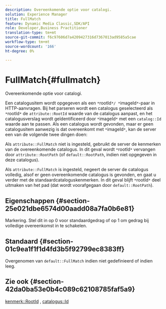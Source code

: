 ```yaml
---
description: Overeenkomende optie voor catalogi.
solution: Experience Manager
title: FullMatch
feature: Dynamic Media Classic,SDK/API
role: Developer,Business Practitioner
translation-type: tm+mt
source-git-commit: f6c97606d7a4209427316d7367013ad9585a5cae
workflow-type: tm+mt
source-wordcount: '166'
ht-degree: 0%

---
```



# FullMatch{#fullmatch}

Overeenkomende optie voor catalogi.

Een catalogusitem wordt opgegeven als een `*`rootId`*/ *`imageId`*`-paar in HTTP-aanvragen. Bij het parseren wordt een catalogus geselecteerd als `*`rootId`*` de `attribute::RootId` waarde van de catalogus aanpast, en het catalogusverslag wordt geïdentificeerd door `*`imageId`*` met een `catalog::Id` waarde aan te passen. Als een catalogus wordt gevonden, maar er geen catalogusitem aanwezig is dat overeenkomt met `*`imageId`*`, kan de server een van de volgende twee dingen doen:

Als `attribute::FullMatch` niet is ingesteld, gebruikt de server de kenmerken van de overeenkomende catalogus. In dit geval wordt `*`rootId`*` vervangen door `attribute::RootPath` (of `default::RootPath`, indien niet opgegeven in deze catalogus).

Als `attribute::FullMatch` is ingesteld, negeert de server de catalogus volledig, alsof er geen overeenkomende catalogus is gevonden, en gaat u verder met de standaardcataloguskenmerken. In dit geval blijft `*`rootId`*` deel uitmaken van het pad (dat wordt voorafgegaan door `default::RootPath`).

## Eigenschappen {#section-25e021dbe6574d00aadd08a7fa0b6e81}

Markering. Stel dit in op 0 voor standaardgedrag of op 1 om gedrag bij volledige overeenkomst in te schakelen.

## Standaard {#section-01c9ea1f1f1d4fd3b5f92799ec8383ff}

Overgenomen van `default::FullMatch` indien niet gedefinieerd of indien leeg.

## Zie ook {#section-42da0ba53e0b4c089c62108785faf5a9}

[kenmerk::RootId](../../../../../is-api/image-catalog/image-serving-api-ref/c-image-catalog-reference/c-attributes-reference/r-rootid.md#reference-13653312925e4a08b90f99961d53f546) ,  [catalogus::Id](/help/aem-is-ir-api/is-api/image-catalog/image-serving-api-ref/c-image-catalog-reference/c-image-svg-data-reference/c-image-data-reference/r-id-cat.md)
